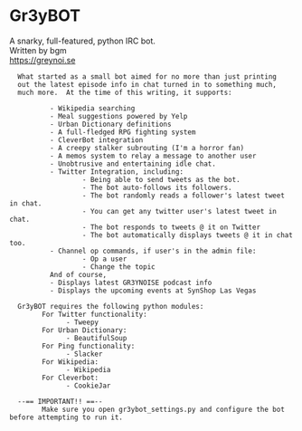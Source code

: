 # Gr3yBOT    
A snarky, full-featured, python IRC bot.    
Written by bgm    
https://greynoi.se

      What started as a small bot aimed for no more than just printing
      out the latest episode info in chat turned in to something much,
      much more.  At the time of this writing, it supports:

              - Wikipedia searching
              - Meal suggestions powered by Yelp
              - Urban Dictionary definitions
              - A full-fledged RPG fighting system
              - CleverBot integration
              - A creepy stalker subrouting (I'm a horror fan)
              - A memos system to relay a message to another user
              - Unobtrusive and entertaining idle chat.
              - Twitter Integration, including:
                      - Being able to send tweets as the bot.
                      - The bot auto-follows its followers.
                      - The bot randomly reads a follower's latest tweet in chat.
                      - You can get any twitter user's latest tweet in chat.
                      - The bot responds to tweets @ it on Twitter
                      - The bot automatically displays tweets @ it in chat too.
              - Channel op commands, if user's in the admin file:
                      - Op a user
                      - Change the topic
              And of course,
              - Displays latest GR3YNOISE podcast info
              - Displays the upcoming events at SynShop Las Vegas

      Gr3yBOT requires the following python modules:
            For Twitter functionality:
                  - Tweepy
            For Urban Dictionary:
                  - BeautifulSoup
            For Ping functionality:
                  - Slacker
            For Wikipedia:
                  - Wikipedia
            For Cleverbot:
                  - CookieJar

      --== IMPORTANT!! ==--
            Make sure you open gr3ybot_settings.py and configure the bot before attempting to run it.
